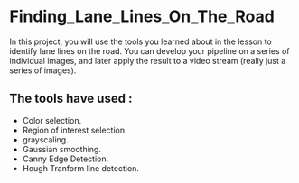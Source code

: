 # Finding_Lane_Lines_On_The_Road
In this project, you will use the tools you learned about in the lesson to identify lane lines on the road. You can develop your pipeline on a series of individual images, and later apply the result to a video stream (really just a series of images).

## The tools  have used : 
  *  Color selection.
  *  Region of interest selection. 
  *  grayscaling.
  *  Gaussian smoothing. 
  *  Canny Edge Detection.
  *  Hough Tranform line detection. 
